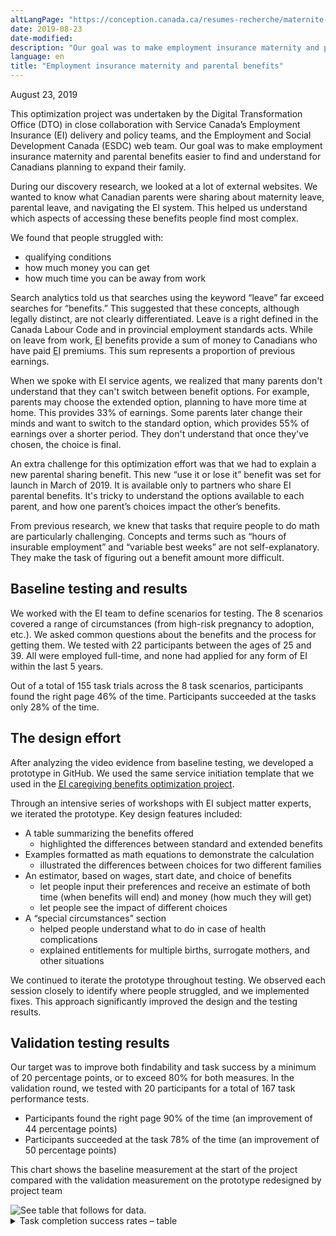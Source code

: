 ```yaml
---
altLangPage: "https://conception.canada.ca/resumes-recherche/maternite-parentales-resume-recherche.html"
date: 2019-08-23
date-modified: 
description: "Our goal was to make employment insurance maternity and parental benefits easier to find and understand for Canadians planning to expand their family."
language: en
title: "Employment insurance maternity and parental benefits"
---
```

<p class="post-meta">August 23, 2019</p>
<p>This optimization project was undertaken by the Digital Transformation Office (DTO) in close collaboration with Service Canada’s Employment Insurance (EI) delivery and policy teams, and the Employment and Social Development Canada (ESDC) web team. Our goal was to make employment insurance maternity and parental benefits easier to find and understand for Canadians planning to expand their family.</p>
<p>During our discovery research, we looked at a lot of external websites. We wanted to know what Canadian parents were sharing about maternity leave, parental leave, and navigating the EI system. This helped us understand which aspects of accessing these benefits people find most complex.</p>
<p>We found that people struggled with:</p>
<ul>
  <li>qualifying conditions</li>
  <li>how much money you can get</li>
  <li>how much time you can be away from work</li>
</ul>
<p>Search analytics told us that searches using the keyword “leave” far exceed searches for “benefits.” This suggested that these concepts, although legally distinct, are not clearly differentiated. Leave is a right defined in the Canada Labour Code and in provincial employment standards acts. While on leave from work, <abbr title="Employment Insurance">EI</abbr> benefits provide a sum of money to Canadians who have paid <abbr title="Employment Insurance">EI</abbr> premiums. This sum represents a proportion of previous earnings.</p>
<p>When we spoke with EI service agents, we realized that many parents don't understand that they can't switch between benefit options. For example, parents may choose the extended option, planning to have more time at home. This provides 33% of earnings. Some parents later change their minds and want to switch to the standard option, which provides 55% of earnings over a shorter period. They don't understand that once they've chosen, the choice is final. </p>
<p>An extra challenge for this optimization effort was that we had to explain a new parental sharing benefit. This new “use it or lose it” benefit was set for launch in March of 2019. It is available only to partners who share EI parental benefits. It's tricky to understand the options available to each parent, and how one parent’s choices impact the other’s benefits.</p>
<p>From previous research, we knew that tasks that require people to do math are particularly challenging. Concepts and terms such as “hours of insurable employment” and “variable best weeks” are not self-explanatory. They make the task of figuring out a benefit amount more difficult.</p>
<h2>Baseline testing and results</h2>
<p>We worked with the EI team to define scenarios for testing. The 8 scenarios covered a range of circumstances (from high-risk pregnancy to adoption, etc.). We asked common questions about the benefits and the process for getting them. We tested with 22 participants between the ages of 25 and 39.  All were employed full-time, and none had applied for any form of EI within the last 5 years. </p>
<p>Out of a total of 155 task trials across the 8 task scenarios, participants found the right page 46% of the time. Participants succeeded at the tasks only 28% of the time.</p>
<h2>The design effort</h2>
<p>After analyzing the video evidence from baseline testing, we developed a prototype in GitHub. We used the same service initiation template that we used in the <a href="https://blog.canada.ca/research-summaries/caregiving-research-summary.html"><abbr title="Employment Insurance">EI</abbr> caregiving benefits optimization project</a>.</p>
<p>Through an intensive series of workshops with EI subject matter experts, we iterated the prototype. Key design features included:</p>
<ul>
  <li>A table summarizing the benefits offered
    <ul>
      <li>highlighted the differences between standard and extended benefits</li>
    </ul>
  </li>
  <li>Examples formatted as math equations to demonstrate the calculation
    <ul>
      <li>illustrated the differences between choices for two different families</li>
    </ul>
  </li>
  <li>An estimator, based on wages, start date, and choice of benefits
    <ul>
      <li>let people input their preferences and receive an estimate of both time (when benefits will end) and money (how much they will get)</li>
      <li>let people see the impact of different choices</li>
    </ul>
  </li>
  <li>A “special circumstances” section
    <ul>
      <li>helped people understand what to do in case of health complications</li>
      <li>explained entitlements for multiple births, surrogate mothers, and other situations</li>
    </ul>
  </li>
</ul>
<p>We continued to iterate the prototype throughout testing. We observed each session closely to identify where people struggled, and we implemented fixes. This approach significantly improved the design and the testing results.</p>
<h2>Validation testing results</h2>
<p>Our target was to improve both findability and task success by a minimum of 20 percentage points, or to exceed 80% for both measures. In the validation round, we tested with 20 participants for a total of 167 task performance tests.</p>
<ul>
  <li>Participants found the right page 90% of the time (an improvement of 44 percentage points)</li>
  <li>Participants succeeded at the task 78% of the time (an improvement of 50 percentage points) </li>
</ul>
<p>This chart shows the baseline measurement at the start of the project compared with the validation measurement on the prototype redesigned by project team</p>
<img class="img-responsive hidden-sm hidden-xs" alt="See table that follows for data." src="../images/ei-mat-benefits/maternity-parental-task-success-chart.png"/>
<div class="row col-md-9">
  <details>
    <summary> Task completion success rates – table </summary>
    <div class="table-bravo">
      <table class="table table-bordered">
        <thead>
          <tr>
            <th scope="col">Task</th>
            <th scope="col">Baseline</th>
            <th scope="col">Validation</th>
          </tr>
        </thead>
        <tbody>
          <tr>
            <td>When to apply</td>
            <td>33%</td>
            <td>75%</td>
          </tr>
          <tr>
            <td>Maternity/sickness </td>
            <td>22%</td>
            <td>80%</td>
          </tr>
          <tr>
            <td>Insurable earnings</td>
            <td>62%</td>
            <td>89%</td>
          </tr>
          <tr>
            <td>Max leave</td>
            <td>5%</td>
            <td>79%</td>
          
          <tr>
            <td>Variable best weeks</td>
            <td>32%</td>
            <td>53%</td>
          </tr>
            </tr>
          <tr>
            <td>Change parental benefit</td>
            <td>24%</td>
            <td>85%</td>
          </tr>
          <tr>
            <td>Bonus included in earnings</td>
            <td>0%</td>
            <td>69%</td>
          </tr>
          <tr>
            <td>When benefit payments end</td>
            <td>44%</td>
            <td>94%</td>
          </tr>
        </tbody>
      </table>
    </div>
  </details>
</div>
<div class="clearfix"></div>
<h2>What we did that helped people succeed</h2>
<h3>Matched expectations</h3>
<p>We reorganized and regrouped content so that the content of each page was clearly related to the page heading.</p>
<h3>Reduced complexity of content</h3>
<p>To improve scannability, we added headings, and removed extraneous information. We hid technical details using the expand-collapse pattern. This kept pages from appearing overly complex. We guided people to EI-specific concepts and terms (such as  “best weeks”), explained them clearly, and used them sparingly. </p>
<h3>Saved them from doing math </h3>
<p>We designed a simple estimator, allowing people to see the impact of their choices. The estimator requests minimal inputs to provide a detailed, useful answer that can help people make better-informed choices.</p>
<h3>Used numbers with care</h3>
<p>Both eligibility requirements and benefit entitlements are based on numbers of weeks. We took great care in presenting numbers to help people successfully differentiate between these.</p>
<h3>Show the math</h3>
<figure class="mrgn-tp-lg mrgn-bttm-lg"> <img class="img-responsive border" alt="Before page for the number of benefit weeks." src="../images/ei-mat-benefits/ei-benefits-before.jpg"/>
  <figcaption>People focused on the higher number thinking it was the total, and didn't even consider the benefits being used in combination.</figcaption>
</figure>
<figure class="mrgn-tp-lg mrgn-bttm-lg"> <img class="img-responsive border" alt="After page for the number of benefit weeks." src="../images/ei-mat-benefits/ei-benefits-after.jpg"/>
  <figcaption>Showing a formula people can use and relate to helps them do the math. This also explains the 5 or 8 weeks "sharing bonus" in a simple way.</figcaption>
</figure>
<details class="col-md-8">
  <summary> Detailed description </summary>
  <p>The image first shows a section of the original page content with red highlighting around a statement about a maximum of 15 weeks of <abbr title="Employment Insurance">EI</abbr> maternity benefits. There is red highlighting around a second statement about a maximum of 61 weeks.</p>
  <p>Below this is a second image from the prototype version of the same content. There is green highlighting around a simple math equation. The equation shows 15 weeks maternity plus 61 weeks of extended parental equals 76 weeks total for Janelle. </p>
</details>
<div class="clearfix"></div>
<h2>Request the research</h2>
<p>If you’d like to see the detailed research findings from this project, email us at <a href="mailto:dto.btn@tbs-sct.gc.ca">dto.btn@tbs-sct.gc.ca</a>.</p>
<h2>Let us know what you think</h2>
<p>Tweet using the hashtag #Canadadotca.</p>
<h2>Explore further </h2>
<ul>
  <li>See the <a href="https://www.canada.ca/en/services/benefits/ei/ei-maternity-parental.html">updated EI maternity and parental benefits pages</a></li>
  <li>Read our blog post: <a href="https://blog.canada.ca/2019/08/26/content-design-tips.html">Six content design tips from our Student loans and Parental benefits optimization projects</a></li>
  <li>Read overviews of other <a href="https://blog.canada.ca/pages/project-overview.html#projects">projects with our partners</a></li>
</ul>

